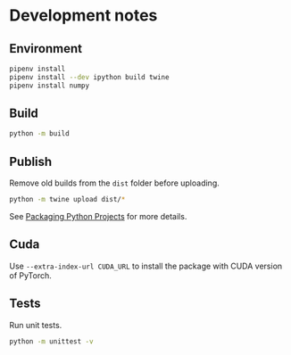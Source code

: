 # Development notes

## Environment

```zsh
pipenv install
pipenv install --dev ipython build twine
pipenv install numpy
```

## Build

```zsh
python -m build
```

## Publish

Remove old builds from the `dist` folder before uploading.

```zsh
python -m twine upload dist/*
```

See [Packaging Python Projects](https://packaging.python.org/en/latest/tutorials/packaging-projects/) for more details.

## Cuda

Use `--extra-index-url CUDA_URL` to install the package with CUDA version of PyTorch.

## Tests

Run unit tests.

```zsh
python -m unittest -v
```